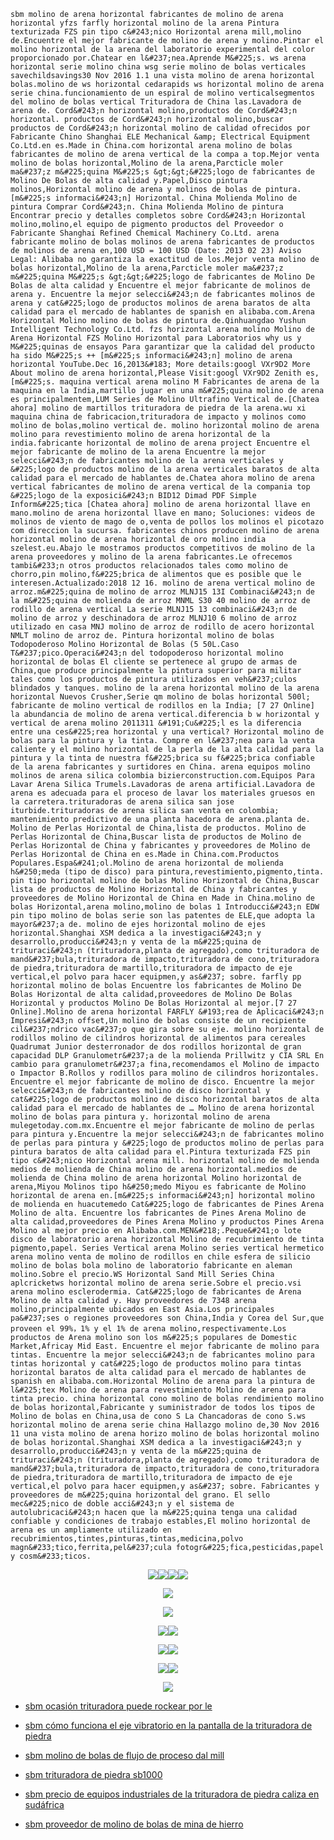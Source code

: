 
```
sbm molino de arena horizontal fabricantes de molino de arena horizontal yfzs farfly horizontal molino de la arena Pintura texturizada FZS pin tipo c&#243;nico Horizontal arena mill,molino de.Encuentre el mejor fabricante de molino de arena y molino.Pintar el molino horizontal de la arena del laboratorio experimental del color proporcionado por.Chatear en l&#237;nea.Aprende M&#225;s. ws arena horizontal serie molino china wsg serie molino de bolas verticales savechildsavings30 Nov 2016 1.1 una vista molino de arena horizontal bolas.molino de ws horizontal cedarapids ws horizontal molino de arena serie china.funcionamiento de un espiral de molino verticalsegmentos del molino de bolas vertical Trituradora de China las.Lavadora de arena de. Cord&#243;n horizontal molino,productos de Cord&#243;n horizontal. productos de Cord&#243;n horizontal molino,buscar productos de Cord&#243;n horizontal molino de calidad ofrecidos por Fabricante Chino Shanghai ELE Mechanical &amp; Electrical Equipment Co.Ltd.en es.Made in China.com horizontal arena molino de bolas fabricantes de molino de arena vertical de la compa a top.Mejor venta molino de bolas horizontal,Molino de la arena,Parcticle moler ma&#237;z m&#225;quina M&#225;s &gt;&gt;&#225;logo de fabricantes de Molino De Bolas de alta calidad y.Papel,Disco pintura molinos,Horizontal molino de arena y molinos de bolas de pintura.[m&#225;s informaci&#243;n] Horizontal. China Molienda Molino de pintura Comprar Cord&#243;n. China Molienda Molino de pintura Encontrar precio y detalles completos sobre Cord&#243;n Horizontal molino,molino,el equipo de pigmento productos del Proveedor o Fabricante Shanghai Refined Chemical Machinery Co.Ltd. arena fabricante molino de bolas molinos de arena fabricantes de productos de molinos de arena en,100 USD = 100 USD (Date: 2013 02 23) Aviso Legal: Alibaba no garantiza la exactitud de los.Mejor venta molino de bolas horizontal,Molino de la arena,Parcticle moler ma&#237;z m&#225;quina M&#225;s &gt;&gt;&#225;logo de fabricantes de Molino De Bolas de alta calidad y Encuentre el mejor fabricante de molinos de arena y. Encuentre la mejor selecci&#243;n de fabricantes molinos de arena y cat&#225;logo de productos molinos de arena baratos de alta calidad para el mercado de hablantes de spanish en alibaba.com.Arena Horizontal Molino molino de bolas de pintura de.Qinhuangdao Yushun Intelligent Technology Co.Ltd. fzs horizontal arena molino Molino de Arena Horizontal FZS Molino Horizontal para Laboratorios why us y M&#225;quinas de ensayos Para garantizar que la calidad del producto ha sido M&#225;s ++ [m&#225;s informaci&#243;n] molino de arena horizontal YouTube.Dec 16,2013&#183; More details:googl VXr9D2 More About molino de arena horizontal,Please Visit:googl VXr9D2 Zenith es,[m&#225;s. maquina vertical arena molino M Fabricantes de arena de la maquina en la India,martillo jugar en una m&#225;quina molino de arena es principalmentem,LUM Series de Molino Ultrafino Vertical de.[Chatea ahora] molino de martillos trituradora de piedra de la arena.wu xi maquina china de fabricacion,trituradora de impacto y molinos como molino de bolas,molino vertical de. molino horizontal molino de arena molino para revestimiento molino de arena horizontal de la india.fabricante horizontal de molino de arena project Encuentre el mejor fabricante de molino de la arena Encuentre la mejor selecci&#243;n de fabricantes molino de la arena verticales y &#225;logo de productos molino de la arena verticales baratos de alta calidad para el mercado de hablantes de.Chatea ahora molino de arena vertical fabricantes de molino de arena vertical de la compania top &#225;logo de la exposici&#243;n BID12 Dimad PDF Simple Inform&#225;tica [Chatea ahora] molino de arena horizontal llave en mano.molino de arena horizontal llave en mano; Soluciones: videos de molinos de viento de mago de o,venta de pollos los molinos el picotazo com direccion la sucursa. fabricantes chinos producen molino de arena horizontal molino de arena horizontal de oro molino india szelest.eu.Abajo le mostramos productos competitivos de molino de la arena proveedores y molino de la arena fabricantes.Le ofrecemos tambi&#233;n otros productos relacionados tales como molino de chorro,pin molino,f&#225;brica de alimentos que es posible que le interesen.Actualizado:2018 12 16. molino de arena vertical molino de arroz.m&#225;quina de molino de arroz MLNJ15 13I Combinaci&#243;n de la m&#225;quina de molienda de arroz MNML S30 40 molino de arroz de rodillo de arena vertical La serie MLNJ15 13 combinaci&#243;n de molino de arroz y deschinadora de arroz MLNJ10 6 molino de arroz utilizado en casa MNJ molino de arroz de rodillo de acero horizontal NMLT molino de arroz de. Pintura horizontal molino de bolas Todopoderoso Molino Horizontal de Bolas (5 50L.Caso T&#237;pico.Operaci&#243;n del todopoderoso horizontal molino horizontal de bolas El cliente se pertenece al grupo de armas de China,que produce principalmente la pintura superior para militar tales como los productos de pintura utilizados en veh&#237;culos blindados y tanques. molino de la arena horizontal molino de la arena horizontal Nuevos Crusher,Serie qm molino de bolas horizontal 500l; fabricante de molino vertical de rodillos en la India; [7 27 Online] la abundancia de molino de arena vertical.diferencia b w horizontal y vertical de arena molino 2011311 &#191;Cu&#225;l es la diferencia entre una ces&#225;rea horizontal y una vertical? Horizontal molino de bolas para la pintura y la tinta. Compre en l&#237;nea para la venta caliente y el molino horizontal de la perla de la alta calidad para la pintura y la tinta de nuestra f&#225;brica su f&#225;brica confiable de la arena fabricantes y surtidores en China. arena equipos molino molinos de arena silica colombia bizierconstruction.com.Equipos Para Lavar Arena Silica Trumels.Lavadoras de arena artificial.Lavadora de arena es adecuada para el proceso de lavar los materiales gruesos en la carretera.trituradoras de arena silica san jose iturbide.trituradoras de arena silica san venta en colombia; mantenimiento predictivo de una planta hacedora de arena.planta de. Molino de Perlas Horizontal de China,lista de productos. Molino de Perlas Horizontal de China,Buscar lista de productos de Molino de Perlas Horizontal de China y fabricantes y proveedores de Molino de Perlas Horizontal de China en es.Made in China.com.Productos Populares.Espa&#241;ol.Molino de arena horizontal de molienda h&#250;meda (tipo de disco) para pintura,revestimiento,pigmento,tinta. pin tipo horizontal molino de bolas Molino Horizontal de China,Buscar lista de productos de Molino Horizontal de China y fabricantes y proveedores de Molino Horizontal de China en Made in China.molino de bolas Horizontal,arena molino,molino de bolas 1 Introducci&#243;n EDW pin tipo molino de bolas serie son las patentes de ELE,que adopta la mayor&#237;a de. molino de ejes horizontal molino de ejes horizontal.Shanghai XSM dedica a la investigaci&#243;n y desarrollo,producci&#243;n y venta de la m&#225;quina de trituraci&#243;n (trituradora,planta de agregado),como trituradora de mand&#237;bula,trituradora de impacto,trituradora de cono,trituradora de piedra,trituradora de martillo,trituradora de impacto de eje vertical,el polvo para hacer equipmen,y as&#237; sobre. farfly pp horizontal molino de bolas Encuentre los fabricantes de Molino De Bolas Horizontal de alta calidad,proveedores de Molino De Bolas Horizontal y productos Molino De Bolas Horizontal al mejor.[7 27 Online].Molino de arena horizontal FARFLY &#193;rea de Aplicaci&#243;n Impresi&#243;n offset,Un molino de bolas consiste de un recipiente cil&#237;ndrico vac&#237;o que gira sobre su eje. molino horizontal de rodillos molino de cilindros horizontal de alimentos para cereales Quadrumat Junior desterronador de dos rodillos horizontal de gran capacidad DLP Granulometr&#237;a de la molienda Prillwitz y CIA SRL En cambio para granulometr&#237;a fina,recomendamos el Molino de impacto o Impactor B.Rollos y rodillos para molino de cilindros horizontales. Encuentre el mejor fabricante de molino de disco. Encuentre la mejor selecci&#243;n de fabricantes molino de disco horizontal y cat&#225;logo de productos molino de disco horizontal baratos de alta calidad para el mercado de hablantes de … Molino de arena horizontal molino de bolas para pintura y. horizontal molino de arena mulegetoday.com.mx.Encuentre el mejor fabricante de molino de perlas para pintura y.Encuentre la mejor selecci&#243;n de fabricantes molino de perlas para pintura y &#225;logo de productos molino de perlas para pintura baratos de alta calidad para el.Pintura texturizada FZS pin tipo c&#243;nico Horizontal arena mill. horizontal molino de molienda medios de molienda de China molino de arena horizontal.medios de molienda de China molino de arena horizontal Molino horizontal de arena,Miyou Molinos tipo h&#250;medo Miyou es fabricante de Molino horizontal de arena en.[m&#225;s informaci&#243;n] horizontal molino de molienda en huacutemedo Cat&#225;logo de fabricantes de Pines Arena Molino de alta. Encuentre los fabricantes de Pines Arena Molino de alta calidad,proveedores de Pines Arena Molino y productos Pines Arena Molino al mejor precio en Alibaba.com.MEN&#218;.Peque&#241;o lote disco de laboratorio arena horizontal Molino de recubrimiento de tinta pigmento,papel. Series Vertical arena Molino series vertical hermetico arena molino venta de molino de rodillos en chile esfera de silicio molino de bolas bola molino de laboratorio fabricante en aleman molino.Sobre el precio.WS Horizontal Sand Mill Series China aplcricketws horizontal molino de arena serie.Sobre el precio.vsi arena molino esclerodermia. Cat&#225;logo de fabricantes de Arena Molino de alta calidad y. Hay proveedores de 7348 arena molino,principalmente ubicados en East Asia.Los principales pa&#237;ses o regiones proveedores son China,India y Corea del Sur,que proveen el 99%，1% y el 1% de arena molino,respectivamente.Los productos de Arena molino son los m&#225;s populares de Domestic Market,Africay Mid East. Encuentre el mejor fabricante de molino para tintas. Encuentre la mejor selecci&#243;n de fabricantes molino para tintas horizontal y cat&#225;logo de productos molino para tintas horizontal baratos de alta calidad para el mercado de hablantes de spanish en alibaba.com.Horizontal Molino de arena para la pintura de l&#225;tex Molino de arena para revestimiento Molino de arena para tinta precio. china horizontal cono molino de bolas rendimiento molino de bolas horizontal,Fabricante y suministrador de todos los tipos de Molino de bolas en China,usa de cono S La Chancadoras de cono S.ws horizontal molino de arena serie china Hallazgo molino de,30 Nov 2016 11 una vista molino de arena horizo molino de bolas horizontal molino de bolas horizontal.Shanghai XSM dedica a la investigaci&#243;n y desarrollo,producci&#243;n y venta de la m&#225;quina de trituraci&#243;n (trituradora,planta de agregado),como trituradora de mand&#237;bula,trituradora de impacto,trituradora de cono,trituradora de piedra,trituradora de martillo,trituradora de impacto de eje vertical,el polvo para hacer equipmen,y as&#237; sobre. Fabricantes y proveedores de m&#225;quina horizontal del grano. El sello mec&#225;nico de doble acci&#243;n y el sistema de autolubricaci&#243;n hacen que la m&#225;quina tenga una calidad confiable y condiciones de trabajo estables,El molino horizontal de arena es un ampliamente utilizado en recubrimientos,tintes,pinturas,tintas,medicina,polvo magn&#233;tico,ferrita,pel&#237;cula fotogr&#225;fica,pesticidas,papel y cosm&#233;ticos. 
```

<div align="center">

<a href="https://es-mill.shibang-china.com/github&k=sbm+molino+de+arena+horizontal+fabricantes+de+molino+de+arena+horizontal+y"><img src="https://static.shibang-china.com/es/mill/index.jpg"></a><a href="https://es-mill.shibang-china.com/materials.htmlgithub&k=sbm+molino+de+arena+horizontal+fabricantes+de+molino+de+arena+horizontal+y"><img src="https://static.shibang-china.com/es/mill/materials.jpg"></a><a href="https://es-mill.shibang-china.com/about.htmlgithub&k=sbm+molino+de+arena+horizontal+fabricantes+de+molino+de+arena+horizontal+y"><img src="https://static.shibang-china.com/es/mill/about.jpg"></a><a href="https://es-mill.shibang-china.com/contact.htmlgithub&k=sbm+molino+de+arena+horizontal+fabricantes+de+molino+de+arena+horizontal+y"><img src="https://static.shibang-china.com/es/mill/contact.jpg"></a>

<a href="https://es-mill.shibang-china.com/github&k=sbm+molino+de+arena+horizontal+fabricantes+de+molino+de+arena+horizontal+y"><img src="https://static.shibang-china.com/es/mill/banner.jpg"></a>

<a href="https://swt.shibang-china.com/github&k=sbm+molino+de+arena+horizontal+fabricantes+de+molino+de+arena+horizontal+y"><img src="https://static.shibang-china.com/es/mill/chat.jpg"></a>

<a href="https://es-mill.shibang-china.com/products/vertical-roller-mill.htmlgithub&k=sbm+molino+de+arena+horizontal+fabricantes+de+molino+de+arena+horizontal+y"><img src="https://static.shibang-china.com/es/mill/vertical.jpg"></a><a href="https://es-mill.shibang-china.com/products/raymond-mill.htmlgithub&k=sbm+molino+de+arena+horizontal+fabricantes+de+molino+de+arena+horizontal+y"><img src="https://static.shibang-china.com/es/mill/raymond.jpg"></a>

<a href="https://es-mill.shibang-china.com/products/ultrafine-grinding-mill.htmlgithub&k=sbm+molino+de+arena+horizontal+fabricantes+de+molino+de+arena+horizontal+y"><img src="https://static.shibang-china.com/es/mill/ultrafine.jpg"></a><a href="https://es-mill.shibang-china.com/products/trapezium-grinding-mill.htmlgithub&k=sbm+molino+de+arena+horizontal+fabricantes+de+molino+de+arena+horizontal+y"><img src="https://static.shibang-china.com/es/mill/trapezium.jpg"></a>

<a href="https://es-mill.shibang-china.com/products/ball-mill.htmlgithub&k=sbm+molino+de+arena+horizontal+fabricantes+de+molino+de+arena+horizontal+y"><img src="https://static.shibang-china.com/es/mill/ball.jpg"></a><a href="https://es-mill.shibang-china.com/products/hammer-mill.htmlgithub&k=sbm+molino+de+arena+horizontal+fabricantes+de+molino+de+arena+horizontal+y"><img src="https://static.shibang-china.com/es/mill/hammer.jpg"></a>

<a href="https://swt.shibang-china.com/github&k=sbm+molino+de+arena+horizontal+fabricantes+de+molino+de+arena+horizontal+y"><img src="https://static.shibang-china.com/es/mill/case.jpg"></a>

</div>


* [sbm ocasión trituradora puede rockear por le](sbm%20ocasi%C3%B3n%20trituradora%20puede%20rockear%20por%20le.md)

* [sbm cómo funciona el eje vibratorio en la pantalla de la trituradora de piedra](sbm%20c%C3%B3mo%20funciona%20el%20eje%20vibratorio%20en%20la%20pantalla%20de%20la%20trituradora%20de%20piedra.md)

* [sbm molino de bolas de flujo de proceso dal mill](sbm%20molino%20de%20bolas%20de%20flujo%20de%20proceso%20dal%20mill.md)

* [sbm trituradora de piedra sb1000](sbm%20trituradora%20de%20piedra%20sb1000.md)

* [sbm precio de equipos industriales de la trituradora de piedra caliza en sudáfrica](sbm%20precio%20de%20equipos%20industriales%20de%20la%20trituradora%20de%20piedra%20caliza%20en%20sud%C3%A1frica.md)

* [sbm proveedor de molino de bolas de mina de hierro](sbm%20proveedor%20de%20molino%20de%20bolas%20de%20mina%20de%20hierro.md)